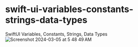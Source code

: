 # swift-ui-variables-constants-strings-data-types
SwiftUI Variables, Constants, Strings, Data Types
![Screenshot 2024-03-05 at 5 48 49 AM](https://github.com/danielurra/swift-ui-variables-constants-strings-data-types/assets/51704179/6f71c329-1761-4958-821d-44be125bdb9f)<br>


